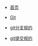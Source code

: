 * [首页](/)

* [Git](/Git-Study/Git.md "Git学习笔记")

* [git分支规约](/Git-Study/git%E5%88%86%E6%94%AF%E8%A7%84%E7%BA%A6.md)
* [git提交规约](/Git-Study/git%E6%8F%90%E4%BA%A4%E8%A7%84%E7%BA%A6.md)